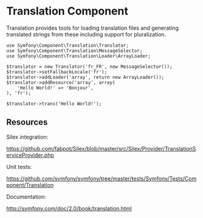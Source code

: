 Translation Component
=====================

Translation provides tools for loading translation files and generating
translated strings from these including support for pluralization.

    use Symfony\Component\Translation\Translator;
    use Symfony\Component\Translation\MessageSelector;
    use Symfony\Component\Translation\Loader\ArrayLoader;

    $translator = new Translator('fr_FR', new MessageSelector());
    $translator->setFallbackLocale('fr');
    $translator->addLoader('array', return new ArrayLoader());
    $translator->addResource('array', array(
        'Hello World!' => 'Bonjour',
    ), 'fr');

    $translator->trans('Hello World!');

Resources
---------

Silex integration:

https://github.com/fabpot/Silex/blob/master/src/Silex/Provider/TranslationServiceProvider.php

Unit tests:

https://github.com/symfony/symfony/tree/master/tests/Symfony/Tests/Component/Translation

Documentation:

http://symfony.com/doc/2.0/book/translation.html
